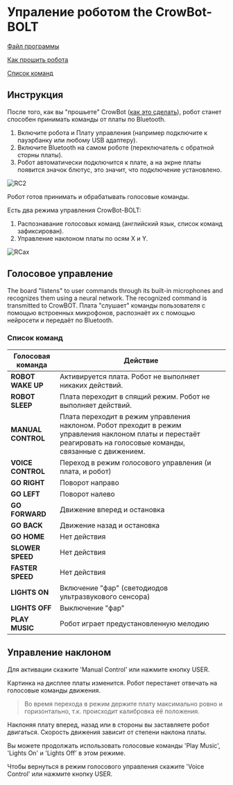 # Упраление роботом the CrowBot-BOLT

[Файл программы](https://github.com/MIR-LLC/CrowBot_program/blob/main/Bolt_grc_program.ino)

[Как прошить робота](https://github.com/MIR-LLC/CrowBot_program/blob/main/how_to_install_the_program.md)

[Список команд](https://grovety.com/CrowBot/)

## Инструкция

После того, как вы "прошьете" CrowBot  ([как это сделать](https://github.com/MIR-LLC/CrowBot_program/blob/main/how_to_install_the_program.md)), робот станет способен принимать команды от платы по Bluetooth.  

1. Включите робота и Плату управления (например подключите к пауэрбанку или любому USB адаптеру).  
2. Включите Bluetooth на самом роботе (переключатель с обратной сторны платы).  
3. Робот автоматически подключится к плате, а на экрне платы появится значок блютус, это значит, что подключение установлено.  

![RC2](https://github.com/user-attachments/assets/907467d8-6e76-4b28-b7d1-531149297eba)

Робот готов принимать и обрабатывать голосовые команды.

Есть два режима управления CrowBot-BOLT:
1. Распознавание голосовых команд (английский язык, список команд зафиксирован). 
2. Управление наклоном платы по осям X и Y.

![RCax](https://github.com/user-attachments/assets/df23ef1b-fbf7-4044-8efd-d63a35861690)

## Голосовое управление
The board "listens" to user commands through its built-in microphones and recognizes them using a neural network. The recognized command is transmitted to CrowBOT.
Плата "слушает" команды пользователя с помощью встроенных микрофонов, распознаёт их с помощью нейросети и передаёт по Bluetooth.

### Список команд
| Голосовая команда     | Действие |
|------------------|----------------------------------------------------------------------------------------------------------------------------------|
| **ROBOT WAKE UP**   | Активируется плата. Робот не выполняет никаких действий. |  
| **ROBOT SLEEP**     | Плата переходит в спящий режим. Робот не выполняет действий. |  
| **MANUAL CONTROL**  | Плата переходит в режим управления наклоном. Робот преходит в режим управления наклоном платы и перестаёт реагировать на голосовые команды, связанные с движением. |  
| **VOICE CONTROL**   | Переход в режим голосового управления (и плата, и робот) |  
| **GO RIGHT**       | Поворот направо |  
| **GO LEFT**        | Поворот налево |  
| **GO FORWARD**     | Движение вперед и остановка |  
| **GO BACK**        | Движение назад и остановка |  
| **GO HOME**        | Нет действия |  
| **SLOWER SPEED**   | Нет действия |  
| **FASTER SPEED**   | Нет действия |  
| **LIGHTS ON**      | Включение "фар" (светодиодов ультразвукового сенсора) |  
| **LIGHTS OFF**     | Выключение "фар" |  
| **PLAY MUSIC**     | Робот играет предустановленную мелодию |  

## Управление наклоном

Для активации скажите 'Manual Control' или нажмите кнопку USER. 

Картинка на дисплее платы изменится. Робот перестанет отвечать на голосовые команды движения.

> Во время перехода в режим держите плату максимально ровно и горизонтально, т.к. происходит калибровка её положения. 

Наклоняя плату вперед, назад или в стороны вы заставляете робот двигаться. Скорость движения зависит от степени наклона платы. 

Вы можете продолжать использовать голосовые команды 'Play Music', 'Lights On' и 'Lights Off' в этом режиме.

Чтобы вернуться в режим голосового управления скажите 'Voice Control' или нажмите кнопку USER.









